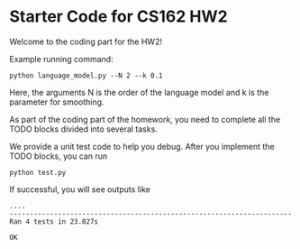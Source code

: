 # Starter Code for CS162 HW2

Welcome to the coding part for the HW2! 

Example running command:
```
python language_model.py --N 2 --k 0.1
```

Here, the arguments N is the order of the language model and k is the parameter for smoothing.

As part of the coding part of the homework, you need to complete all the TODO blocks divided into several tasks.

We provide a unit test code to help you debug. After you implement the TODO blocks, you can run
```
python test.py 
```

If successful, you will see outputs like
```
....
----------------------------------------------------------------------
Ran 4 tests in 23.027s

OK
```


